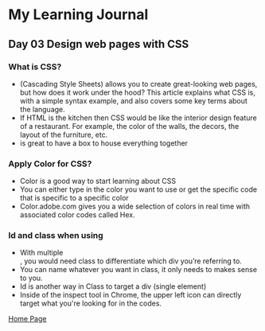 # My Learning Journal

## Day 03 Design web pages with CSS

### What is CSS?
- (Cascading Style Sheets) allows you to create great-looking web pages, but how does it work under the hood? This article explains what CSS is, with a simple syntax example, and also covers some key terms about the language.
- If HTML is the kitchen then CSS would be like the interior design feature of a restaurant. For example, the color of the walls, the decors, the layout of the furniture, etc. 
- <div> is great to have a box to house everything together

### Apply Color for CSS?
- Color is a good way to start learning about CSS
- You can either type in the color you want to use or get the specific code that is specific to a specific color
- Color.adobe.com gives you a wide selection of colors in real time with associated color codes called Hex.

### Id and class when using <div> 
- With multiple <div>, you would need class to differentiate which div you’re referring to. 
- You can name whatever you want in class, it only needs to makes sense to you.
- Id is another way in Class to target a div (single element)
- Inside of the inspect tool in Chrome, the upper left icon can directly target what you're looking for in the codes. 




  

  
[Home Page](https://kenney-yang.github.io/reading-notes/)


